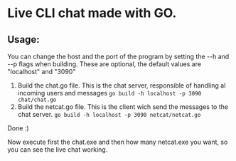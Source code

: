 # Live CLI chat made with GO.

## Usage:

You can change the host and the port of the program by setting the --h and --p flags when building.
These are optional, the default values are "localhost" and "3090"
 
1. Build the chat.go file. This is the chat server, responsible of handling al incoming users and messages
`go build -h localhost -p 3090  chat/chat.go`
2. Build the netcat.go file. This is the client wich send the messages to the chat server.
`go build -h localhost -p 3090 netcat/netcat.go`

Done :)

Now execute first the chat.exe and then how many netcat.exe you want, so you can see the live chat working.
